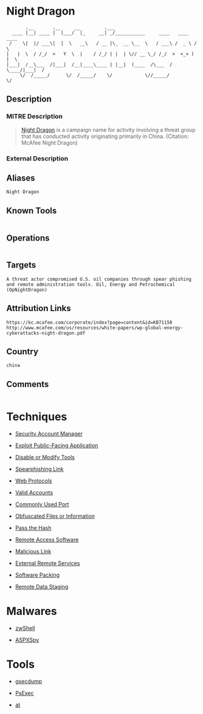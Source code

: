 
# Night Dragon

```
       .__       .__     __         .___                                    
  ____ |__| ____ |  |___/  |_     __| _/___________     ____   ____   ____  
 /    \|  |/ ___\|  |  \   __\   / __ |\_  __ \__  \   / ___\ /  _ \ /    \ 
|   |  \  / /_/  >   Y  \  |    / /_/ | |  | \// __ \_/ /_/  >  <_> )   |  \
|___|  /__\___  /|___|  /__|____\____ | |__|  (____  /\___  / \____/|___|  /
     \/  /_____/      \/  /_____/    \/            \//_____/             \/ 

```

## Description

### MITRE Description

> [Night Dragon](https://attack.mitre.org/groups/G0014) is a campaign name for activity involving a threat group that has conducted activity originating primarily in China. (Citation: McAfee Night Dragon)

### External Description

> 

## Aliases

```
Night Dragon
```

## Known Tools

```

```

## Operations

```

```

## Targets

```
A threat actor compromised U.S. oil companies through spear phishing and remote administration tools. Oil, Energy and Petrochemical (OpNightDragon)
```

## Attribution Links

```
https://kc.mcafee.com/corporate/index?page=content&id=KB71150
http://www.mcafee.com/us/resources/white-papers/wp-global-energy-cyberattacks-night-dragon.pdf
```

## Country

```
china
```

## Comments

```

```

# Techniques


* [Security Account Manager](../techniques/Security-Account-Manager.md)

* [Exploit Public-Facing Application](../techniques/Exploit-Public-Facing-Application.md)
    
* [Disable or Modify Tools](../techniques/Disable-or-Modify-Tools.md)
    
* [Spearphishing Link](../techniques/Spearphishing-Link.md)
    
* [Web Protocols](../techniques/Web-Protocols.md)
    
* [Valid Accounts](../techniques/Valid-Accounts.md)
    
* [Commonly Used Port](../techniques/Commonly-Used-Port.md)
    
* [Obfuscated Files or Information](../techniques/Obfuscated-Files-or-Information.md)
    
* [Pass the Hash](../techniques/Pass-the-Hash.md)
    
* [Remote Access Software](../techniques/Remote-Access-Software.md)
    
* [Malicious Link](../techniques/Malicious-Link.md)
    
* [External Remote Services](../techniques/External-Remote-Services.md)
    
* [Software Packing](../techniques/Software-Packing.md)
    
* [Remote Data Staging](../techniques/Remote-Data-Staging.md)
    

# Malwares


* [zwShell](../malwares/zwShell.md)

* [ASPXSpy](../malwares/ASPXSpy.md)
    

# Tools


* [gsecdump](../tools/gsecdump.md)

* [PsExec](../tools/PsExec.md)
    
* [at](../tools/at.md)
    
